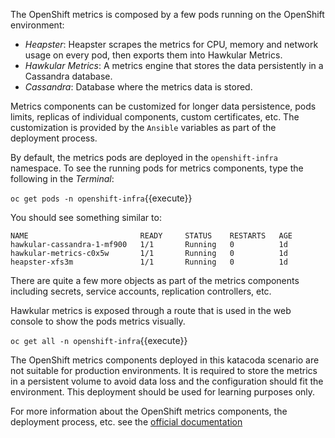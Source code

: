 The OpenShift metrics is composed by a few pods running on the OpenShift
environment:

* *Heapster*: Heapster scrapes the metrics for CPU, memory and network usage on
every pod, then exports them into Hawkular Metrics.
* *Hawkular Metrics*: A metrics engine that stores the data persistently in a
Cassandra database.
* *Cassandra*: Database where the metrics data is stored.

Metrics components can be customized for longer
data persistence, pods limits, replicas of individual components, custom
certificates, etc. The customization is provided by the `Ansible` variables
as part of the deployment process.

By default, the metrics pods are deployed in the `openshift-infra` namespace.
To see the running pods for metrics components, type the following in the
_Terminal_:

``oc get pods -n openshift-infra``{{execute}}

You should see something similar to:

```
NAME                         READY     STATUS    RESTARTS   AGE
hawkular-cassandra-1-mf900   1/1       Running   0          1d
hawkular-metrics-c0x5w       1/1       Running   0          1d
heapster-xfs3m               1/1       Running   0          1d
```

There are quite a few more objects as part of the metrics components including
secrets, service accounts, replication controllers, etc.

Hawkular metrics is exposed through a route that is used in the web console
to show the pods metrics visually.

``oc get all -n openshift-infra``{{execute}}

The OpenShift metrics components deployed in this katacoda scenario are not
suitable for production environments. It is required to store the metrics in a
persistent volume to avoid data loss and the configuration should fit the
environment. This deployment should be used for learning purposes only.

For more information about the OpenShift metrics components, the deployment
process, etc. see the [official documentation](https://docs.openshift.org/latest/install_config/cluster_metrics.html)
